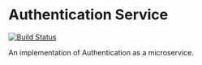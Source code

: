 # Authentication Service

[![Build Status](https://travis-ci.org/EresDev/AuthenticationService.svg?branch=master)](https://travis-ci.org/EresDev/AuthenticationService)

An implementation of Authentication as a microservice.
